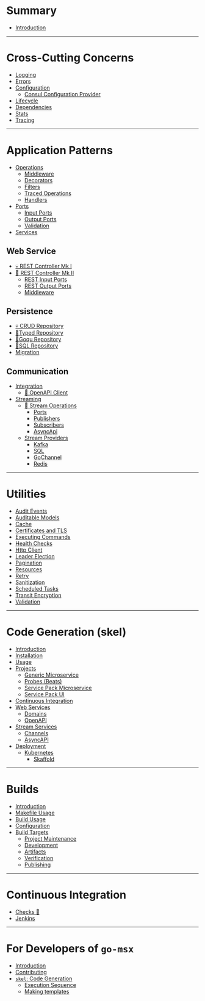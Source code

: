 # Summary

- [Introduction](README.md)

---

# Cross-Cutting Concerns
- [Logging](log/README.md)
- [Errors](types/docs/errors.md)
- [Configuration](config/README.md)
  - [Consul Configuration Provider](config/consulprovider/README.md) 
- [Lifecycle](app/README.md)
- [Dependencies](app/context.md)
- [Stats](stats/README.md)
- [Tracing](trace/README.md)

---

# Application Patterns
- [Operations](types/docs/operations.md)
  - [Middleware](types/docs/middleware.md)
  - [Decorators](types/docs/decorators.md)
  - [Filters](types/docs/filters.md)
  - [Traced Operations](trace/docs/operations.md)
  - [Handlers]()
- [Ports](ops/docs/ports.md)
  - [Input Ports](ops/docs/input-ports.md) 
  - [Output Ports](ops/docs/output-ports.md) 
  - [Validation](ops/docs/validation.md)
- [Services](types/docs/services.md)

## Web Service
- [💀 REST Controller Mk I ](webservice/controller.md) 
- [🎉 REST Controller Mk II ](ops/restops/docs/controller.md) 
  - [REST Input Ports](ops/restops/docs/input-ports.md)
  - [REST Output Ports](ops/restops/docs/output-ports.md)
  - [Middleware](ops/restops/docs/middleware.md)

## Persistence
- [💀 CRUD Repository ](sqldb/repository.md) 
- [🎉Typed Repository](sqldb/docs/new_repositories_typed.md)
- [🎉Goqu Repository](sqldb/docs/new_repositories_goqu.md)
- [🎉SQL Repository](sqldb/docs/new_repositories_sql.md)
- [Migration]()

## Communication
- [Integration]()
  - [🎉 OpenAPI Client ](integration/docs/openapi.md) 
- [Streaming]()
  - [🎉 Stream Operations ](ops/streamops/README.md) 
    - [Ports](ops/streamops/ports.md) 
    - [Publishers](ops/streamops/publishers.md)
    - [Subscribers](ops/streamops/subscribers.md)
    - [AsyncApi](schema/asyncapi/README.md)
  - [Stream Providers]()
    - [Kafka]()
    - [SQL]()
    - [GoChannel]()
    - [Redis]()

---

# Utilities

- [Audit Events]()
- [Auditable Models]()
- [Cache](cache/lru/README.md)
- [Certificates and TLS](certificate/README.md)
- [Executing Commands]()
- [Health Checks]()
- [Http Client]()
- [Leader Election]()
- [Pagination]()
- [Resources](resource/README.md)
- [Retry](retry/README.md)
- [Sanitization](sanitize/README.md)
- [Scheduled Tasks](scheduled/README.md)
- [Transit Encryption](transit/README.md)
- [Validation]()

---

# Code Generation (skel)

- [Introduction](skel/README.md)
- [Installation](skel/docs/installation.md)
- [Usage](skel/docs/usage.md)
- [Projects]()
  - [Generic Microservice](skel/docs/projects-generic.md)
  - [Probes (Beats)](skel/docs/projects-beats.md)
  - [Service Pack Microservice]()
  - [Service Pack UI]()
- [Continuous Integration]()
- [Web Services]()
  - [Domains]()
  - [OpenAPI]()
- [Stream Services]()
  - [Channels](skel/asyncapi/channels.md)
  - [AsyncAPI](skel/asyncapi/spec.md)
- [Deployment]()
  - [Kubernetes]()
    - [Skaffold](skel/docs/skaffold.md)
---

# Builds

- [Introduction]()
- [Makefile Usage](build/docs/usage-make.md)
- [Build Usage](build/docs/usage-build.md)
- [Configuration](build/docs/config.md)
- [Build Targets](build/docs/targets.md)
  - [Project Maintenance](build/docs/targets-project.md)
  - [Development](build/docs/targets-development.md)
  - [Artifacts](build/docs/targets-artifacts.md)
  - [Verification](build/docs/targets-verification.md)
  - [Publishing](build/docs/targets-publishing.md)

---

# Continuous Integration

- [Checks 🎉](checks/README.md)
- [Jenkins]()

---

# For Developers of `go-msx`

- [Introduction]()
- [Contributing](CONTRIBUTING.md)
- [`skel`: Code Generation]()
  - [Execution Sequence](skel/docs/sequence.md)
  - [Making templates](skel/docs/templating.md)
